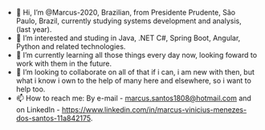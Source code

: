 - 👋 Hi, I’m @Marcus-2020, Brazilian, from Presidente Prudente, São Paulo, Brazil, currently studying systems development and analysis, (last year). 
- 👀 I’m interested and studing in Java, .NET C#, Spring Boot, Angular, Python and related technologies.
- 🌱 I’m currently learning all those things every day now, looking foward to work with them in the future.
- 💞️ I’m looking to collaborate on all of that if i can, i am new with then, but what i know i own to the help of many here and elsewhere, so i want to help too.
- 📫 How to reach me: By e-mail - marcus.santos1808@hotmail.com and on LinkedIn - https://www.linkedin.com/in/marcus-vinicius-menezes-dos-santos-11a842175.

<!---
Marcus-2020/Marcus-2020 is a ✨ special ✨ repository because its `README.md` (this file) appears on your GitHub profile.
You can click the Preview link to take a look at your changes.
--->
